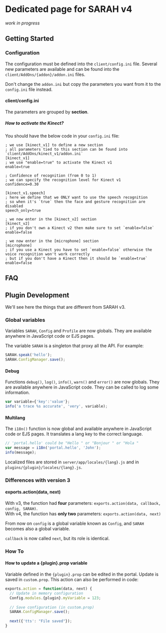 # Dedicated page for SARAH v4

_work in progress_

## Getting Started

### Configuration

The configuration must be defined into the `client/config.ini` file. Several new parameters are available and can be found into the `client/AddOns/{addon}/addon.ini` files.

Don't change the `addon.ini` but copy the parameters you want from it to the `config.ini` file instead.

#### client/config.ini

The parameters are grouped by **section**.

##### How to activate the Kinect?

You should have the below code in your `config.ini` file:
```
; we use [kinect_v1] to define a new section
; all parameters tied to this section can be found into `client/AddOns/kinect_v1/addon.ini`
[kinect_v1]
; we use "enable=true" to activate the Kinect v1
enable=true

; Confidence of recognition (from 0 to 1)
; we can specify the recognition level for Kinect v1
confidence=0.30

[kinect_v1.speech]
; here we define that we ONLY want to use the speech recognition
; so when it's `true` then the face and gesture recognition are disabled
speech_only=true

; we now enter in the [kinect_v2] section
[kinect_v2]
; if you don't own a Kinect v2 then make sure to set `enable=false`
enable=false

; we now enter in the [microphone] section
[microphone]
; if you use a Kinect you have to set `enable=false` otherwise the voice recognition won't work correctly
; but if you don't have a Kinect then it should be `enable=true`
enable=false
```

## FAQ

## Plugin Development

We'll see here the things that are different from SARAH v3.

### Global variables

Variables `SARAH`, `Config` and `Profile` are now globals. They are available anywhere in JavaScript code or EJS pages. 

The variable `SARAH` is a singleton that proxy all the API. For example: 
```javascript
SARAH.speak('hello');
SARAH.ConfigManager.save();
```
#### Debug

Functions `debug()`, `log()`, `info()`, `warn()` and `error()` are now globals. They are available anywhere in  JavaScript code. They can be called to log some information.

```javascript
var variable={'key':'value'};
info('a trace %s accurate', 'very', variable);
```

#### Multilang

The `i18n()` function is now global and available anywhere in JavaScript code or EJS pages. It translates a lang key to the correct language.

```javascript
// 'portal.hello' could be "Hello " or "Bonjour " or "Hola "
var message = i18n('portal.hello', 'John');
info(message);
```

Localized files are stored in `server/app/locales/{lang}.js` and in `plugins/{plugin}/locales/{lang}.js`.

### Differences with version 3

#### exports.action(data, next)

With v3, the function had **four** parameters: `exports.action(data, callback, config, SARAH)`.  
With v4, the function has **only two** parameters: `exports.action(data, next)`

From now on `config` is a global variable known as `Config`, and `SARAH` becomes also a global variable.

`callback` is now called `next`, but its role is identical.

### How To

#### How to update a {plugin}.prop variable

Variable defined in the `{plugin}.prop` can be edited in the portal. Update is saved in `custom.prop`. This action can also be performed in code:

```javascript
exports.action = function(data, next) {
  // Update in memory configuration
  Config.modules.{plugin}.myVariable = 123;
  
  // Save configuration (in custom.prop)
  SARAH.ConfigManager.save();
  
  next({'tts': "File saved"});
}
```
